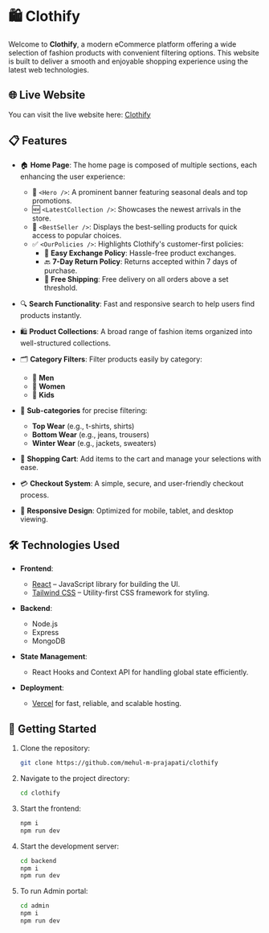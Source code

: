 # 🛍️ Clothify

Welcome to **Clothify**, a modern eCommerce platform offering a wide selection of fashion products with convenient filtering options. This website is built to deliver a smooth and enjoyable shopping experience using the latest web technologies.

## 🌐 Live Website

You can visit the live website here: [Clothify](https://clothify-skrr.onrender.com/)

## 📋 Features

- 🏠 **Home Page**: The home page is composed of multiple sections, each enhancing the user experience:
  - 🎉 `<Hero />`: A prominent banner featuring seasonal deals and top promotions.
  - 🆕 `<LatestCollection />`: Showcases the newest arrivals in the store.
  - 🌟 `<BestSeller />`: Displays the best-selling products for quick access to popular choices.
  - ✅ `<OurPolicies />`: Highlights Clothify's customer-first policies:
    - 🔄 **Easy Exchange Policy**: Hassle-free product exchanges.
    - 🔙 **7-Day Return Policy**: Returns accepted within 7 days of purchase.
    - 🚚 **Free Shipping**: Free delivery on all orders above a set threshold.

- 🔍 **Search Functionality**: Fast and responsive search to help users find products instantly.
- 🛍️ **Product Collections**: A broad range of fashion items organized into well-structured collections.
- 🗂️ **Category Filters**: Filter products easily by category:
  - 👔 **Men**
  - 👗 **Women**
  - 🧒 **Kids**
- 👕 **Sub-categories** for precise filtering:
  - **Top Wear** (e.g., t-shirts, shirts)
  - **Bottom Wear** (e.g., jeans, trousers)
  - **Winter Wear** (e.g., jackets, sweaters)
- 🛒 **Shopping Cart**: Add items to the cart and manage your selections with ease.
- 💳 **Checkout System**: A simple, secure, and user-friendly checkout process.
- 📱 **Responsive Design**: Optimized for mobile, tablet, and desktop viewing.

## 🛠️ Technologies Used

- **Frontend**:
  - [React](https://reactjs.org/) – JavaScript library for building the UI.
  - [Tailwind CSS](https://tailwindcss.com/) – Utility-first CSS framework for styling.

- **Backend**:
  - Node.js
  - Express
  - MongoDB

- **State Management**:
  - React Hooks and Context API for handling global state efficiently.

- **Deployment**:
  - [Vercel](https://vercel.com/) for fast, reliable, and scalable hosting.

## 🚀 Getting Started

1. Clone the repository:
   ```bash
   git clone https://github.com/mehul-m-prajapati/clothify
   ```
2. Navigate to the project directory:
   ```bash
   cd clothify
   ```

3. Start the frontend:
   ```bash
   npm i
   npm run dev
   ```

4. Start the development server:
    ```bash
    cd backend
    npm i
    npm run dev
    ```

5. To run Admin portal:
    ```bash
    cd admin
    npm i
    npm run dev
    ```
